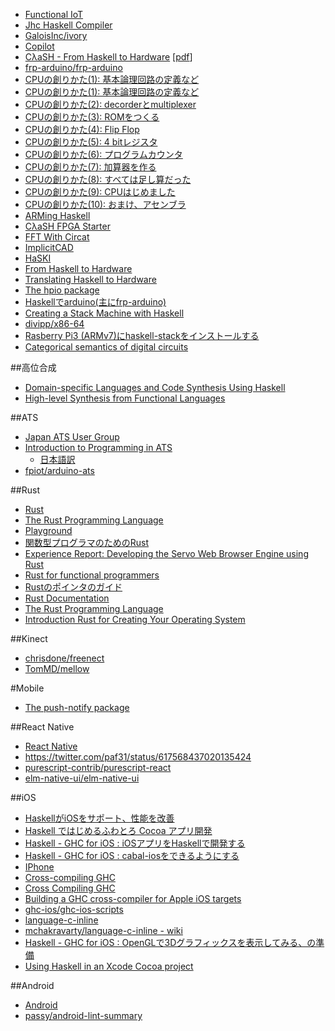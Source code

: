 * [Functional IoT](http://fpiot.metasepi.org/)
* [Jhc Haskell Compiler](http://repetae.net/computer/jhc/)
* [GaloisInc/ivory](https://github.com/GaloisInc/ivory)
* [Copilot](http://leepike.github.io/Copilot/)
* [CλaSH - From Haskell to Hardware](http://www.clash-lang.org/) [[pdf](http://essay.utwente.nl/59482/1/scriptie_C_Baaij.pdf)]
* [frp-arduino/frp-arduino](https://github.com/frp-arduino/frp-arduino)
* [CPUの創りかた(1): 基本論理回路の定義など](http://eijian.hatenablog.com/entry/2015/12/13/140226)
* [CPUの創りかた(1): 基本論理回路の定義など](http://qiita.com/eijian/items/d721a146fa46e5877225)
* [CPUの創りかた(2): decorderとmultiplexer](http://qiita.com/eijian/items/6191feebae21ad10a5b1)
* [CPUの創りかた(3): ROMをつくる](http://qiita.com/eijian/items/1c5cbc1aa302ea7f0312)
* [CPUの創りかた(4): Flip Flop](http://qiita.com/eijian/items/1b092a05e73fc372271f)
* [CPUの創りかた(5): 4 bitレジスタ](http://qiita.com/eijian/items/7150182c420d98650e72)
* [CPUの創りかた(6): プログラムカウンタ](http://qiita.com/eijian/items/a2d255bbf0fc2dee08cc)
* [CPUの創りかた(7): 加算器を作る](http://qiita.com/eijian/items/306f42c5c1e4d3c37ec8)
* [CPUの創りかた(8): すべては足し算だった](http://qiita.com/eijian/items/0e53963365166dd3720b)
* [CPUの創りかた(9): CPUはじめました](http://qiita.com/eijian/items/2b9d2ef9adac09e13382)
* [CPUの創りかた(10): おまけ、アセンブラ](http://qiita.com/eijian/items/8fb1a0c98e9715a6f5a8)
* [ARMing Haskell](http://haskellembedded.github.io/posts/2015-12-15-arm.html)
* [CλaSH FPGA Starter](http://christiaanb.github.io/posts/clash-fpga-starter/)
* [FFT With Circat](http://begriffs.com/posts/2015-12-14-fft-with-circat.html)
* [ImplicitCAD](http://www.implicitcad.org/)
* [HaSKI](http://yager.io/HaSKI/HaSKI.html)
* [From Haskell to Hardware](http://begriffs.com/posts/2015-06-28-haskell-to-hardware.html)
* [Translating Haskell to Hardware](https://www.youtube.com/watch?v=k02mEtPfdaQ)
* [The hpio package](https://hackage.haskell.org/package/hpio)
* [Haskellでarduino(主にfrp-arduino)](http://qiita.com/eielh/items/f375e314faf87a59864c)
* [Creating a Stack Machine with Haskell](http://www.andrevdm.com/posts/2016-05-28-haskellStackVm.html)
* [divipp/x86-64](https://github.com/divipp/x86-64)
* [Rasberry Pi3 (ARMv7)にhaskell-stackをインストールする](http://qiita.com/aiya000/items/fe45952da33ddc99d4be)
* [Categorical semantics of digital circuits](http://researchblogs.cs.bham.ac.uk/thelablunch/2016/09/categorical-semantics-of-digital-circuits/)

##高位合成
* [Domain-specific Languages and Code Synthesis Using Haskell](http://queue.acm.org/detail.cfm?id=2617811)
* [High-level Synthesis from Functional Languages](http://www.cs.columbia.edu/~sedwards/presentations/2010-synchronics-functional.pdf)

##ATS
* [Japan ATS User Group](http://jats-ug.metasepi.org/)
* [Introduction to Programming in ATS](http://ats-lang.sourceforge.net/DOCUMENT/INT2PROGINATS/HTML/INT2PROGINATS-BOOK.html)
  * [日本語訳](http://jats-ug.metasepi.org/doc/ATS2/INT2PROGINATS/index.html)
* [fpiot/arduino-ats](https://github.com/fpiot/arduino-ats)

##Rust
* [Rust](http://www.rust-lang.org/)
* [The Rust Programming Language](https://doc.rust-lang.org/book/)
* [Playground](https://play.rust-lang.org/)
* [関数型プログラマのためのRust](http://postd.cc/rust-for-functional-programmers/)
* [Experience Report: Developing the Servo Web Browser Engine using Rust](http://arxiv.org/abs/1505.07383)
* [Rust for functional programmers](http://science.raphael.poss.name/rust-for-functional-programmers.html)
* [Rustのポインタのガイド](http://qiita.com/kondei/items/2ee292d863ea874d7691)
* [Rust Documentation](http://doc.rust-lang.org/stable/)
* [The Rust Programming Language](http://doc.rust-lang.org/stable/book/README.html)
* [Introduction Rust for Creating Your Operating System](http://qiita.com/mopp/items/9c816d58104752180207)

##Kinect
* [chrisdone/freenect](https://github.com/chrisdone/freenect)
* [TomMD/mellow](https://github.com/TomMD/mellow)

#Mobile
* [The push-notify package](https://hackage.haskell.org/package/push-notify)

##React Native
* [React Native](https://facebook.github.io/react-native/)
* <https://twitter.com/paf31/status/617568437020135424>
* [purescript-contrib/purescript-react](https://github.com/purescript-contrib/purescript-react)
* [elm-native-ui/elm-native-ui](https://github.com/elm-native-ui/elm-native-ui)

##iOS
* [HaskellがiOSをサポート、性能を改善](http://www.infoq.com/jp/news/2014/04/ghc-7-8-1)
* [Haskell ではじめるふわとろ Cocoa アプリ開発](http://konn-san.com/prog/haskell/haskell-introduction-to-cocoa.html)
* [Haskell - GHC for iOS : iOSアプリをHaskellで開発する](http://blog.euphonictech.com/entry/2015/01/26/210101)
* [Haskell - GHC for iOS : cabal-iosをできるようにする](http://blog.euphonictech.com/entry/2015/02/09/002144)
* [IPhone](https://wiki.haskell.org/IPhone)
* [Cross-compiling GHC](https://ghc.haskell.org/trac/ghc/wiki/Building/CrossCompiling)
* [Cross Compiling GHC](https://ghc.haskell.org/trac/ghc/wiki/CrossCompilation)
* [Building a GHC cross-compiler for Apple iOS targets](https://ghc.haskell.org/trac/ghc/wiki/Building/CrossCompiling/iOS)
* [ghc-ios/ghc-ios-scripts](https://github.com/ghc-ios/ghc-ios-scripts)
* [language-c-inline](https://hackage.haskell.org/package/language-c-inline)
* [mchakravarty/language-c-inline - wiki](https://github.com/mchakravarty/language-c-inline/wiki)
* [Haskell - GHC for iOS : OpenGLで3Dグラフィックスを表示してみる、の準備](http://blog.euphonictech.com/entry/2015/03/01/194126)
* [Using Haskell in an Xcode Cocoa project](https://wiki.haskell.org/Using_Haskell_in_an_Xcode_Cocoa_project)

##Android
* [Android](https://wiki.haskell.org/Android)
* [passy/android-lint-summary](https://github.com/passy/android-lint-summary)
